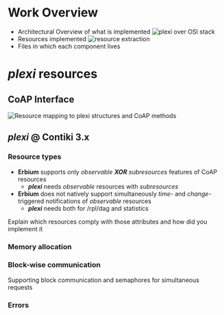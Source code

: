 # Work Overview
- Architectural Overview of what is implemented
![plexi over OSI stack][plexi_architecture]
- Resources implemented
![resource extraction][plexi_resources]
- Files in which each component lives

# *plexi* resources

## CoAP Interface
![Resource mapping to **_plexi_** structures and CoAP methods][resource_interface]

## *plexi* @ Contiki 3.x

### Resource types
- **Erbium** supports only *observable* **_XOR_** *subresources* features of CoAP resources
  - **_plexi_** needs *observable* resources with *subresources*
- **Erbium** does not natively support simultaneously *time-* and *change-* triggered notifications of *observable* resources
  - **_plexi_** needs both for /rpl/dag and statistics

Explain which resources comply with those attributes and how did you implement it

### Memory allocation

### Block-wise communication
Supporting block communication and semaphores for simultaneous requests

### Errors


[plexi_architecture]: /home/gexarchakos/projects/plexi.jnca.elsevier/figures/plexi_architecture.png
[plexi_resources]: /home/gexarchakos/projects/plexi.jnca.elsevier/figures/plexi_resources.png
[resource_interface]: /home/gexarchakos/projects/plexi.jnca.elsevier/figures/plexi_at_node.png
